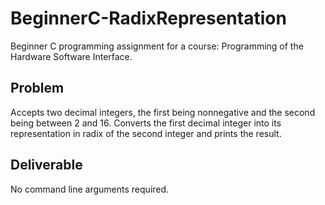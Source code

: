 # BeginnerC-RadixRepresentation
Beginner C programming assignment for a course: Programming of the Hardware Software Interface.

## Problem
Accepts two decimal integers, the first being nonnegative and the second being between 2 and 16. Converts the first decimal integer into its representation in radix of the second integer and prints the result.

## Deliverable
No command line arguments required.
